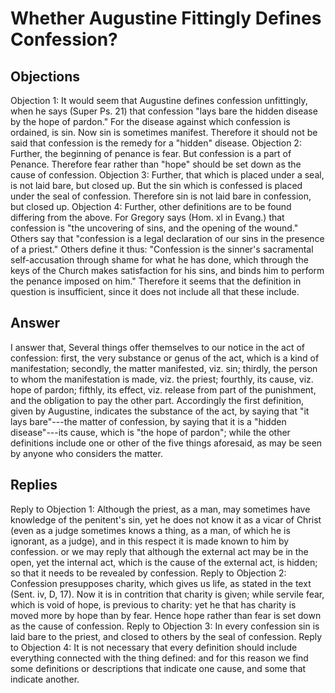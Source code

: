 # Whether Augustine Fittingly Defines Confession?
## Objections
Objection 1: It would seem that Augustine defines confession unfittingly, when he says (Super Ps. 21) that confession "lays bare the hidden disease by the hope of pardon." For the disease against which confession is ordained, is sin. Now sin is sometimes manifest. Therefore it should not be said that confession is the remedy for a "hidden" disease.
Objection 2: Further, the beginning of penance is fear. But confession is a part of Penance. Therefore fear rather than "hope" should be set down as the cause of confession.
Objection 3: Further, that which is placed under a seal, is not laid bare, but closed up. But the sin which is confessed is placed under the seal of confession. Therefore sin is not laid bare in confession, but closed up.
Objection 4: Further, other definitions are to be found differing from the above. For Gregory says (Hom. xl in Evang.) that confession is "the uncovering of sins, and the opening of the wound." Others say that "confession is a legal declaration of our sins in the presence of a priest." Others define it thus: "Confession is the sinner's sacramental self-accusation through shame for what he has done, which through the keys of the Church makes satisfaction for his sins, and binds him to perform the penance imposed on him." Therefore it seems that the definition in question is insufficient, since it does not include all that these include.
## Answer

I answer that, Several things offer themselves to our notice in the act of confession: first, the very substance or genus of the act, which is a kind of manifestation; secondly, the matter manifested, viz. sin; thirdly, the person to whom the manifestation is made, viz. the priest; fourthly, its cause, viz. hope of pardon; fifthly, its effect, viz. release from part of the punishment, and the obligation to pay the other part. Accordingly the first definition, given by Augustine, indicates the substance of the act, by saying that "it lays bare"---the matter of confession, by saying that it is a "hidden disease"---its cause, which is "the hope of pardon"; while the other definitions include one or other of the five things aforesaid, as may be seen by anyone who considers the matter.
## Replies
Reply to Objection 1: Although the priest, as a man, may sometimes have knowledge of the penitent's sin, yet he does not know it as a vicar of Christ (even as a judge sometimes knows a thing, as a man, of which he is ignorant, as a judge), and in this respect it is made known to him by confession. or we may reply that although the external act may be in the open, yet the internal act, which is the cause of the external act, is hidden; so that it needs to be revealed by confession.
Reply to Objection 2: Confession presupposes charity, which gives us life, as stated in the text (Sent. iv, D, 17). Now it is in contrition that charity is given; while servile fear, which is void of hope, is previous to charity: yet he that has charity is moved more by hope than by fear. Hence hope rather than fear is set down as the cause of confession.
Reply to Objection 3: In every confession sin is laid bare to the priest, and closed to others by the seal of confession.
Reply to Objection 4: It is not necessary that every definition should include everything connected with the thing defined: and for this reason we find some definitions or descriptions that indicate one cause, and some that indicate another.